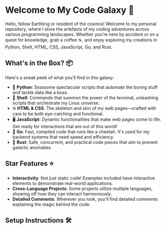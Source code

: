 # Welcome to My Code Galaxy 🌌

Hello, fellow Earthling or resident of the cosmos! Welcome to my personal repository, where I store the artefacts of my coding adventures across various programming landscapes. Whether you're here by accident or on a quest for knowledge, grab a coffee ☕, and enjoy exploring my creations in Python, Shell, HTML, CSS, JavaScript, Go, and Rust.

## What's in the Box? 📦

Here's a sneak peek of what you'll find in this galaxy:

- 🐍 **Python**: Sssssome spectacular scripts that automate the boring stuff and tackle data like a boss.
- 🐚 **Shell**: Commands that summon the power of the terminal, unleashing scripts that orchestrate my Linux universe.
- 🌐 **HTML & CSS**: The skeleton and skin of my web pages—crafted with care to be both eye-catching and functional.
- 🖥️ **JavaScript**: Dynamic functionalities that make web pages come to life. Get ready for interactions that are out of this world!
- 🚀 **Go**: Fast, compiled code that runs like a cheetah. It's used for my backend systems that need speed and efficiency.
- 🦀 **Rust**: Safe, concurrent, and practical code pieces that aim to prevent galactic anomalies.

## Star Features ⭐

- **Interactivity**: Not just static code! Examples included have interactive elements to demonstrate real-world applications.
- **Cross-Language Projects**: Some projects utilize multiple languages, showing off how they can interact harmoniously.
- **Detailed Comments**: Wherever you look, you'll find detailed comments explaining the magic behind the code.

## Setup Instructions 🛠️


